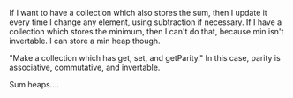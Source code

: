 If I want to have a collection which also stores the sum, then I update it every time I change any element, using subtraction if necessary.
If I have a collection which stores the minimum, then I can't do that, because min isn't invertable. I can store a min heap though.

"Make a collection which has get, set, and getParity." In this case, parity is associative, commutative, and invertable.


Sum heaps....